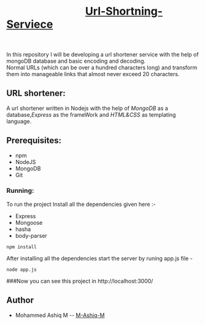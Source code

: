 # &nbsp;&nbsp;&nbsp;&nbsp;&nbsp;&nbsp;&nbsp;&nbsp;&nbsp;&nbsp;&nbsp;&nbsp;&nbsp;&nbsp;&nbsp;&nbsp;&nbsp;&nbsp;&nbsp;&nbsp;&nbsp;&nbsp;&nbsp;&nbsp;&nbsp;&nbsp;&nbsp;&nbsp;&nbsp;&nbsp; [Url-Shortning-Serviece](https://github.com/mohammed-ashiq-m/url-shorten-serviece)


<br/><br/>
In this repository I will be developing a url shortener service with the help of mongoDB database and basic encoding and decoding.<br>Normal URLs (which can be over a hundred characters long) and transform them into manageable links that almost never exceed 20 characters.
## URL shortener:
A url shortener written in Nodejs with the help of *MongoDB* as a database,*Express* as the frameWork and *HTML&CSS* as templating language.
## Prerequisites:
- npm
- NodeJS
- MongoDB
- Git
### Running:
To run the project Install all the dependencies given here :-

- Express
- Mongoose
- hasha
- body-parser
```
npm install
```
After installing all the dependencies start the server by runing app.js file -

```
node app.js
```
###Now you can see this project in http://localhost:3000/

## Author
* Mohammed Ashiq M -- [M-Ashiq-M](https://github.com/mohammed-ashiq-m)